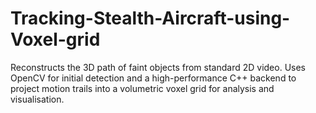 # Tracking-Stealth-Aircraft-using-Voxel-grid
Reconstructs the 3D path of faint objects from standard 2D video. Uses OpenCV for initial detection and a high-performance C++ backend to project motion trails into a volumetric voxel grid for analysis and visualisation.
